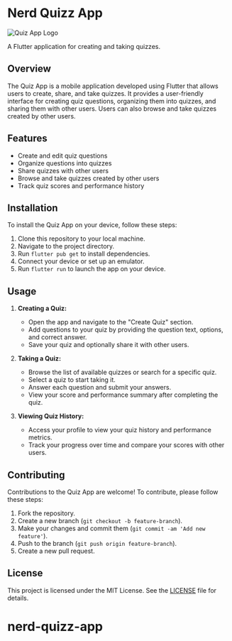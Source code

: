 # Nerd Quizz App

![Quiz App Logo]([https://example.com/quiz_app_logo.png](https://github.com/isaias0cardoso/nerd-quizz-app/blob/main/Nerd%20Quizz.png))

A Flutter application for creating and taking quizzes.

## Overview

The Quiz App is a mobile application developed using Flutter that allows users to create, share, and take quizzes. It provides a user-friendly interface for creating quiz questions, organizing them into quizzes, and sharing them with other users. Users can also browse and take quizzes created by other users.

## Features

- Create and edit quiz questions
- Organize questions into quizzes
- Share quizzes with other users
- Browse and take quizzes created by other users
- Track quiz scores and performance history

## Installation

To install the Quiz App on your device, follow these steps:

1. Clone this repository to your local machine.
2. Navigate to the project directory.
3. Run `flutter pub get` to install dependencies.
4. Connect your device or set up an emulator.
5. Run `flutter run` to launch the app on your device.

## Usage

1. **Creating a Quiz:**
   - Open the app and navigate to the "Create Quiz" section.
   - Add questions to your quiz by providing the question text, options, and correct answer.
   - Save your quiz and optionally share it with other users.

2. **Taking a Quiz:**
   - Browse the list of available quizzes or search for a specific quiz.
   - Select a quiz to start taking it.
   - Answer each question and submit your answers.
   - View your score and performance summary after completing the quiz.

3. **Viewing Quiz History:**
   - Access your profile to view your quiz history and performance metrics.
   - Track your progress over time and compare your scores with other users.

## Contributing

Contributions to the Quiz App are welcome! To contribute, please follow these steps:

1. Fork the repository.
2. Create a new branch (`git checkout -b feature-branch`).
3. Make your changes and commit them (`git commit -am 'Add new feature'`).
4. Push to the branch (`git push origin feature-branch`).
5. Create a new pull request.

## License

This project is licensed under the MIT License. See the [LICENSE](LICENSE) file for details.
# nerd-quizz-app
